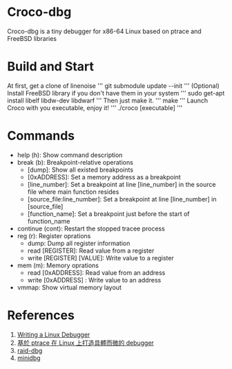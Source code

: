 # Croco-dbg
Croco-dbg is a tiny debugger for x86-64 Linux based on ptrace and FreeBSD libraries 

# Build and Start
At first, get a clone of linenoise
'''
git submodule update --init
'''
(Optional) Install FreeBSD library if you don't have them in your system
'''
sudo get-apt install libelf libdw-dev libdwarf
'''
Then just make it.
'''
make
'''
Launch Croco with you executable, enjoy it! 
'''
./croco [executable]
'''
# Commands
* help (h): Show command description
* break (b): Breakpoint-relative operations
    * [dump]: Show all existed breakpoints
    * [0xADDRESS]: Set a memory address as a breakpoint
    * [line_number]: Set a breakpoint at line [line_number] in the source file where main function resides
    * [source_file:line_number]: Set a breakpoint at line [line_number] in [source_file]
    * [function_name]: Set a breakpoint just before the start of function_name 
* continue (cont): Restart the stopped tracee process
* reg (r): Register oprations
    * dump: Dump all register information
    * read [REGISTER]: Read value from a register
    * write [REGISTER] [VALUE]: Write value to a register
* mem (m): Memory oprations
    * read [0xADDRESS]: Read value from an address
    * write [0xADDRESS] <VALUE>: Write value to an address
* vmmap: Show virtual memory layout
# References
1. [Writing a Linux Debugger](https://blog.tartanllama.xyz/writing-a-linux-debugger-setup/)
2. [基於 ptrace 在 Linux 上打造具體而微的 debugger](https://hackmd.io/@RinHizakura/BJH7zsU99#%E5%9F%BA%E6%96%BC-ptrace-%E5%9C%A8-Linux-%E4%B8%8A%E6%89%93%E9%80%A0%E5%85%B7%E9%AB%94%E8%80%8C%E5%BE%AE%E7%9A%84-debugger)
3. [raid-dbg](https://github.com/RinHizakura/raid-dbg/tree/main)
4. [minidbg](https://github.com/TartanLlama/minidbg/tree/master)
